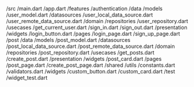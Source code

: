 /src
  /main.dart
  /app.dart
  /features
    /authentication
      /data
        /models
          /user_model.dart
        /datasources
          /user_local_data_source.dart
          /user_remote_data_source.dart
      /domain
        /repositories
          /user_repository.dart
        /usecases
          /get_current_user.dart
          /sign_in.dart
          /sign_out.dart
      /presentation
        /widgets
          /login_button.dart
        /pages
          /login_page.dart
          /sign_up_page.dart
    /post
      /data
        /models
          /post_model.dart
        /datasources
          /post_local_data_source.dart
          /post_remote_data_source.dart
      /domain
        /repositories
          /post_repository.dart
        /usecases
          /get_posts.dart
          /create_post.dart
      /presentation
        /widgets
          /post_card.dart
        /pages
          /post_page.dart
          /create_post_page.dart
  /shared
    /utils
      /constants.dart
      /validators.dart
    /widgets
      /custom_button.dart
      /custom_card.dart
/test
  /widget_test.dart